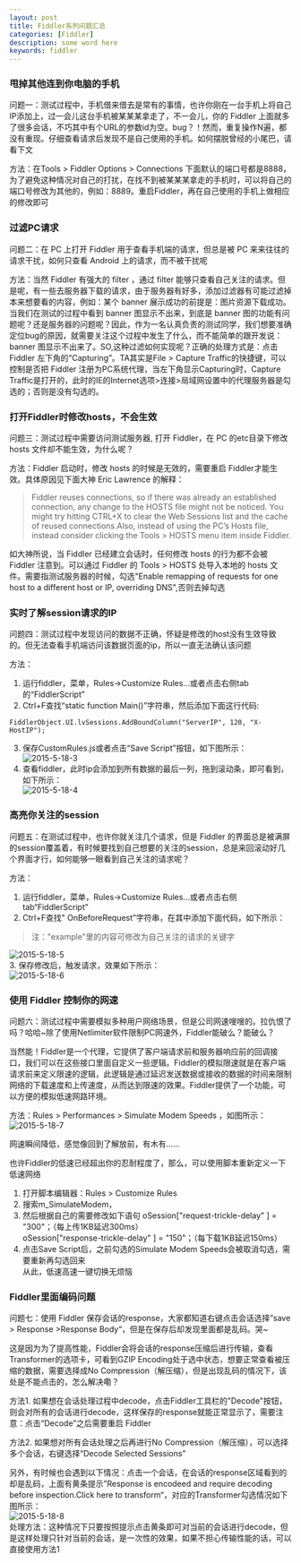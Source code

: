 ```yaml
---
layout: post
title: Fiddler系列问题汇总
categories: [Fiddler]
description: some word here
keywords: fiddler
---
```


### 甩掉其他连到你电脑的手机
问题一：测试过程中，手机借来借去是常有的事情，也许你刚在一台手机上将自己IP添加上，过一会儿这台手机被某某某拿走了，不一会儿，你的 Fiddler 上面就多了很多会话，不巧其中有个URL的参数id为空。bug？！然而，重复操作N遍，都没有重现。仔细查看请求后发现不是自己使用的手机。如何摆脱曾经的小尾巴，请看下文  



方法：在Tools > Fiddler Options > Connections 下面默认的端口号都是8888，为了避免这种情况对自己的打扰，在找不到被某某某拿走的手机时，可以将自己的端口号修改为其他的，例如：8889。重启Fiddler，再在自己使用的手机上做相应的修改即可

### 过滤PC请求
问题二：在 PC 上打开 Fiddler 用于查看手机端的请求，但总是被 PC 来来往往的请求干扰，如何只查看 Android 上的请求，而不被干扰呢



方法：当然 Fiddler 有强大的 filter ，通过 filter 能够只查看自己关注的请求。但是呢，有一些去服务器下载的请求，由于服务器有好多，添加过滤器有可能过滤掉本来想要看的内容，例如：某个 banner 展示成功的前提是：图片资源下载成功。当我们在测试的过程中看到 banner 图显示不出来，到底是 banner 图的功能有问题呢？还是服务器的问题呢？因此，作为一名认真负责的测试同学，我们想要准确定位bug的原因，就需要关注这个过程中发生了什么，而不能简单的跟开发说：banner 图显示不出来了。SO,这种过滤如何实现呢？正确的处理方式是：点击 Fiddler 左下角的“Capturing”。TA其实是File > Capture Traffic的快捷键，可以控制是否把 Fiddler 注册为PC系统代理，当左下角显示Capturing时，Capture Traffic是打开的，此时的IE的Internet选项>连接>局域网设置中的代理服务器是勾选的；否则是没有勾选的。

### 打开Fiddler时修改hosts，不会生效
问题三：测试过程中需要访问测试服务器, 打开 Fiddler，在 PC 的etc目录下修改 hosts 文件却不能生效，为什么呢？


方法：Fiddler 启动时，修改 hosts 的时候是无效的，需要重启 Fiddler才能生效。具体原因见下面大神 Eric Lawrence 的解释：  
>Fiddler reuses connections, so if there was already an established connection, any change to the HOSTS file might not be noticed. You might try hitting CTRL+X to clear the Web Sessions list and the cache of reused connections.Also, instead of using the PC’s Hosts file, instead consider clicking the Tools > HOSTS menu item inside Fiddler.    


如大神所说，当 Fiddler 已经建立会话时，任何修改 hosts 的行为都不会被 Fiddler 注意到。可以通过 Fiddler 的 Tools > HOSTS 处导入本地的 hosts 文件。需要指测试服务器的时候，勾选"Enable remapping of requests for one host to a different host or IP, overriding DNS",否则去掉勾选

### 实时了解session请求的IP
问题四：测试过程中发现访问的数据不正确，怀疑是修改的host没有生效导致的。但无法查看手机端访问该数据页面的ip，所以一直无法确认该问题


方法：  
1. 运行fiddler，菜单，Rules->Customize Rules…或者点击右侧tab的“FiddlerScript”  
2. Ctrl+F查找“static function Main()”字符串，然后添加下面这行代码:  
```
FiddlerObject.UI.lvSessions.AddBoundColumn("ServerIP", 120, "X-HostIP");  
```  
3. 保存CustomRules.js或者点击“Save Script”按钮，如下图所示：  
![2015-5-18-3](/images/2015-5-18-3.png)    
4. 查看fiddler，此时ip会添加到所有数据的最后一列，拖到滚动条，即可看到，如下所示：  
![2015-5-18-4](/images/2015-5-18-4.png)    

### 高亮你关注的session
问题五：在测试过程中，也许你就关注几个请求，但是 Fiddler 的界面总是被满屏的session覆盖着，有时候要找到自己想要的关注的session，总是来回滚动好几个界面才行，如何能够一眼看到自己关注的请求呢？


方法：    
1. 运行fiddler，菜单，Rules->Customize Rules…或者点击右侧tab“FiddlerScript”  
2. Ctrl+F查找" OnBeforeRequest”字符串，在其中添加下面代码，如下所示：   
>注："example"里的内容可修改为自己关注的请求的关键字

![2015-5-18-5](/images/2015-5-18-5.png)  
3. 保存修改后，触发请求，效果如下所示：  
![2015-5-18-6](/images/2015-5-18-6.png)  
   
### 使用 Fiddler 控制你的网速
问题六：测试过程中需要模拟多种用户网络场景，但是公司网速嗖嗖的。拉仇恨了吗？哈哈~除了使用Netlimiter软件限制PC网速外，Fiddler能破么？能破么？   


当然能！Fiddler是一个代理，它提供了客户端请求前和服务器响应前的回调接口，我们可以在这些接口里面自定义一些逻辑。Fiddler的模拟限速就是在客户端请求前来定义限速的逻辑，此逻辑是通过延迟发送数据或接收的数据的时间来限制网络的下载速度和上传速度，从而达到限速的效果。Fiddler提供了一个功能，可以方便的模拟低速网路环境。


方法：Rules > Performances > Simulate Modem Speeds ，如图所示：  
![2015-5-18-7](/images/2015-5-18-7.png)  


网速瞬间降低，感觉像回到了解放前，有木有……  


也许Fiddler的低速已经超出你的忍耐程度了，那么，可以使用脚本重新定义一下低速网络  
1. 打开脚本编辑器：Rules > Customize Rules
2. 搜索m_SimulateModem，
3. 然后根据自己的需要修改如下语句
    oSession["request-trickle-delay" ] = "300"；（每上传1KB延迟300ms）  
    oSession["response-trickle-delay" ] = "150"；（每下载1KB延迟150ms）  
4. 点击Save Script后，之前勾选的Simulate Modem Speeds会被取消勾选，需要重新再勾选回来  
从此，低速高速一键切换无烦恼  


### Fiddler里面编码问题
问题七：使用 Fiddler 保存会话的response，大家都知道右键点击会话选择”save > Response >Response Body“，但是在保存后却发现里面都是乱码。哭~  


这是因为为了提高性能，Fiddler会将会话的response压缩后进行传输，查看Transformer的选项卡，可看到GZIP Encoding处于选中状态，想要正常查看被压缩的数据，需要选择成No Compression（解压缩），但是出现乱码的情况下，该处是不能点击的，怎么解决嘞？



方法1. 如果想在会话处理过程中decode，点击Fiddler工具栏的"Decode"按钮，则会对所有的会话进行decode，这样保存的response就能正常显示了，需要注意：点击“Decode”之后需要重启 Fiddler


方法2. 如果想对所有会话处理之后再进行No Compression（解压缩），可以选择多个会话，右键选择“Decode Selected Sessions”


另外，有时候也会遇到以下情况：点击一个会话，在会话的response区域看到的却是乱码，上面有黄条提示”Response is encodeed and require decoding before inspection.Click here to transform“，对应的Transformer勾选情况如下图所示：  
![2015-5-18-8](/images/2015-5-18-8.png)  
处理方法：这种情况下只要按照提示点击黄条即可对当前的会话进行decode，但是这样处理只针对当前的会话，是一次性的效果，如果不担心传输性能的话，可以直接使用方法1
